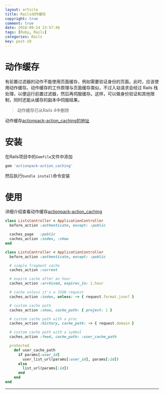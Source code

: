 ```yaml
---
layout: article
title: Rails动作缓存
copyright: true
comment: true
date: 2018-09-24 23:57:48
tags: [Ruby, Rails]
categories: Rails
key: post-10
---
```


动作缓存
======

有前置过滤器的动作不能使用页面缓存，例如需要验证身份的页面。此时，应该使用动作缓存。动作缓存的工作原理与页面缓存类似，不过入站请求会经过 Rails 栈处理，以便运行前置过滤器，然后再伺服缓存。这样，可以做身份验证和其他限制，同时还能从缓存的副本中伺服结果。



> 动作缓存已从Rails 4中删除


动作缓存[actionpack-action_caching的地址](https://github.com/rails/actionpack-action_caching)

<!-- more -->

安装
======

在Rails项目中的`Gemfile`文件中添加

``` ruby
gem 'actionpack-action_caching'
```

然后执行`bundle install`命令安装

使用
=======

详细介绍查看动作缓存[actionpack-action_caching](https://github.com/rails/actionpack-action_caching)

``` ruby
class ListsController < ApplicationController
  before_action :authenticate, except: :public

  caches_page   :public
  caches_action :index, :show
end
```

``` ruby
class ListsController < ApplicationController
  before_action :authenticate, except: :public

  # simple fragment cache
  caches_action :current

  # expire cache after an hour
  caches_action :archived, expires_in: 1.hour

  # cache unless it's a JSON request
  caches_action :index, unless: -> { request.format.json? }

  # custom cache path
  caches_action :show, cache_path: { project: 1 }

  # custom cache path with a proc
  caches_action :history, cache_path: -> { request.domain }

  # custom cache path with a symbol
  caches_action :feed, cache_path: :user_cache_path

  protected
    def user_cache_path
      if params[:user_id]
        user_list_url(params[:user_id], params[:id])
      else
        list_url(params[:id])
      end
    end
end
```

---
